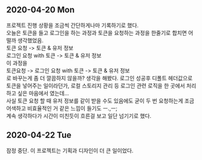 ## 2020-04-20 Mon
프로젝트 진행 상황을 조금씩 간단하게나마 기록하기로 했다.<br>
오늘은 토큰을 들고 로그인을 하는 과정과 토큰을 요청하는 과정을 한줄기로 합치면 어떨까 생각했었음.<br>
토큰 요청 -> 토큰 & 유저 정보<br>
로그인 요청 with 토큰 -> 토큰 & 유저 정보<br>
이 과정을<br>
토큰요청 -> 로그인 요청 with 토큰 -> 토큰 & 유저 정보<br>
로 바꾸는게 좀 더 깔끔하지 않을까? 생각을 해봤다. 로그인 성공후 디폴트 헤더값으로 토큰을 넣어주는 일이라던가, 로컬 스토리지 관리 등 로그인 관련 로직을 한 곳에서 처리하고 싶은 마음에서 였는데...<br>
사실 토큰 요청 할 때 유저 정보를 같이 받을 수도 있음에도 굳이 두 번 요청하는게 조금 어색하고 비효율적인 거 같은 느낌이 들기도 ㅡ.,ㅡ;<br>
계속 생각하다가 시간이 미친듯이 흐른걸 보고 일단 넘기기로 했다.


## 2020-04-22 Tue
잠정 중단.
이 프로젝트는 기획과 디자인이 더 큰 일이었다.